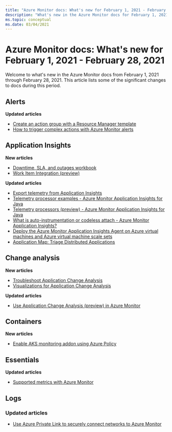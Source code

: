 ```yaml
---
title: "Azure Monitor docs: What's new for February 1, 2021 - February 28, 2021"
description: "What's new in the Azure Monitor docs for February 1, 2021 - February 28, 2021."
ms.topic: conceptual
ms.date: 03/04/2021
---
```


# Azure Monitor docs: What's new for February 1, 2021 - February 28, 2021

Welcome to what's new in the Azure Monitor docs from February 1, 2021 through February 28, 2021. This article lists some of the significant changes to docs during this period.

## Alerts

**Updated articles**

- [Create an action group with a Resource Manager template](./alerts/action-groups-create-resource-manager-template.md)
- [How to trigger complex actions with Azure Monitor alerts](./alerts/action-groups-logic-app.md)

## Application Insights

**New articles**

- [Downtime, SLA, and outages workbook](./app/sla-report.md)
- [Work Item Integration (preview)](./app/work-item-integration.md)

**Updated articles**

- [Export telemetry from Application Insights](./app/export-telemetry.md)
- [Telemetry processor examples - Azure Monitor Application Insights for Java](./app/java-standalone-telemetry-processors-examples.md)
- [Telemetry processors (preview) - Azure Monitor Application Insights for Java](./app/java-standalone-telemetry-processors.md)
- [What is auto-instrumentation or codeless attach - Azure Monitor Application Insights?](./app/codeless-overview.md)
- [Deploy the Azure Monitor Application Insights Agent on Azure virtual machines and Azure virtual machine scale sets](./app/azure-vm-vmss-apps.md)
- [Application Map: Triage Distributed Applications](./app/app-map.md)

## Change analysis

**New articles**

- [Troubleshoot Application Change Analysis](./app/change-analysis-troubleshoot.md)
- [Visualizations for Application Change Analysis](./app/change-analysis-visualizations.md)

**Updated articles**

- [Use Application Change Analysis (preview) in Azure Monitor](./app/change-analysis.md)

## Containers

**New articles**

- [Enable AKS monitoring addon using Azure Policy](./containers/container-insights-enable-aks-policy.md)

## Essentials

**Updated articles**

- [Supported metrics with Azure Monitor](./essentials/metrics-supported.md)


## Logs

### Updated articles

- [Use Azure Private Link to securely connect networks to Azure Monitor](./logs/private-link-security.md)


